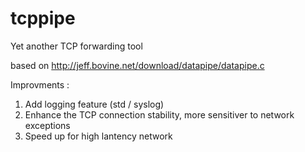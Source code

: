 tcppipe
=======

Yet another TCP forwarding tool

based on http://jeff.bovine.net/download/datapipe/datapipe.c

Improvments :
1. Add logging feature (std / syslog)
2. Enhance the TCP connection stability, more sensitiver to network exceptions
3. Speed up for high lantency network
